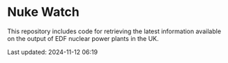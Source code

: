 # Nuke Watch

This repository includes code for retrieving the latest information available on the output of EDF nuclear power plants in the UK.

Last updated: 2024-11-12 06:19
